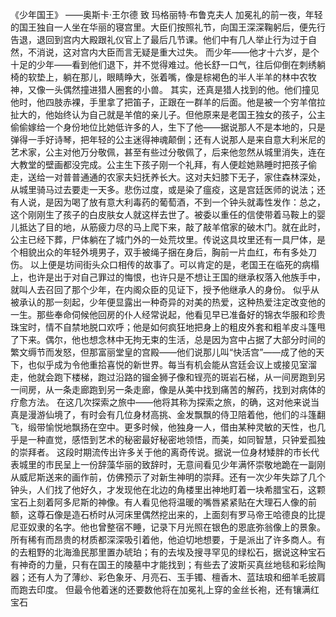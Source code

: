 《少年国王》 ——奥斯卡·王尔德
致 玛格丽特·布鲁克夫人
加冕礼的前一夜，年轻的国王独自一人坐在华丽的寝宫里。大臣们按照礼节，向国王深深鞠躬后，便先行告退，退回到宫内大殿跟礼仪官上了最后几节课。他们中有几人举止行为过于自然，不消说，这对宫内大臣而言无疑是重大过失。
而少年——他才十六岁，是个十足的少年——看到他们退下，并不觉得难过。他长舒一口气，往后仰倒在刺绣躺椅的软垫上，躺在那儿，眼睛睁大，张着嘴，像是棕褐色的半人半羊的林中农牧神，又像一头偶然撞进猎人圈套的小兽。
其实，还真是猎人找到的他。他们撞见他时，他四肢赤裸，手里拿了把笛子，正跟在一群羊的后面。他是被一个穷羊倌拉扯大的，他始终认为自己就是羊倌的亲儿子。但他原来是老国王独女的孩子，公主偷偷嫁给一个身份地位比她低许多的人，生下了他——据说那人不是本地的，只是弹得一手好诗琴，把年轻的公主迷得神魂颠倒；还有人说那人是来自意大利米尼的艺术家，公主对他万分敬佩，甚至有些过分敬佩了，后来他忽然从城里消失，连在大教堂的壁画都没完成。公主生下孩子刚一个礼拜，有人便趁她熟睡时把孩子偷走，送给一对普普通通的农家夫妇抚养长大。这对夫妇膝下无子，家住森林深处，从城里骑马过去要走一天多。悲伤过度，或是染了瘟疫，这是宫廷医师的说法；还有人说，是因为喝了放有意大利毒药的葡萄酒，不到一个钟头就毒性发作：总之，这个刚刚生了孩子的白皮肤女人就这样去世了。被委以重任的信使带着马鞍上的婴儿抵达了目的地，从筋疲力尽的马上爬下来，敲了敲羊倌家的破木门。就在此时，公主已经下葬，尸体躺在了城门外的一处荒坟里。传说这具坟里还有一具尸体，是个相貌出众的年轻外境男子，双手被绳子捆在身后，胸前一片血红，布有多处刀伤。
以上便是坊间街头众口相传的故事了。可以肯定的是，老国王在临死的病榻上，也许是出于对自己罪过的悔恨，也许只是不想让王国的继承权落入他族手中，就叫人去召回了那个少年，在内阁众臣的见证下，授予他继承人的身份。
似乎从被承认的那一刻起，少年便显露出一种奇异的对美的热爱，这种热爱注定改变他的一生。那些奉命伺候他回房的仆人经常说起，他看见早已准备好的锦衣华服和珍贵珠宝时，情不自禁地脱口欢呼；他是如何疯狂地把身上的粗皮外套和粗羊皮斗篷甩了下来。偶尔，他也想念林中无拘无束的生活，总是因为宫中占据了大部分时间的繁文缛节而发怒，但那富丽堂皇的宫殿——他们说那儿叫“快活宫”——成了他的天下，也似乎成为令他重拾喜悦的新世界。每当有机会能从宫廷会议上或接见室溜走，他就会跑下楼梯，跑过沿路的镏金狮子像和锃亮的斑岩石梯，从一间房跑到另一间房，从一条走廊跑到另一条走廊，像是从美中找到痛苦的解药，找到对病体的疗愈方法。
在这几次探索之旅中——他将其称为探索之旅，的确，这对他来说当真是漫游仙境了，有时会有几位身材高挑、金发飘飘的侍卫陪着他，他们的斗篷翻飞，缎带愉悦地飘扬在空中。更多时候，他独身一人，借由某种灵敏的天性，也几乎是一种直觉，感悟到艺术的秘密最好秘密地领悟，而美，如同智慧，只钟爱孤独的崇拜者。
这段时期流传出许多关于他的离奇传说。据说一位身材矮胖的市长代表城里的市民呈上一份辞藻华丽的致辞时，无意间看见少年满怀崇敬地跪在一副刚从威尼斯送来的画作前，仿佛预示了对新生神明的崇拜。还有一次少年失踪了几个钟头，人们找了他好久，才发现他在北边的角楼里出神地盯着一块希腊宝石，这颗宝石上刻着阿多尼斯的神像。有人看见他将温暖的嘴唇紧紧贴在大理石人像的前额，这尊石像是造石桥时从河床里偶然挖出来的，上面刻有罗马帝王哈德良的比提尼亚奴隶的名字。他也曾整宿不睡，记录下月光照在银色的恩底弥翁像上的景象。
所有稀有而昂贵的材质都深深吸引着他，他迫切地想要，于是派出了许多商人。有的去粗野的北海渔民那里置办琥珀；有的去埃及搜寻罕见的绿松石，据说这种宝石有神奇的力量，只有在国王的陵墓中才能找到；有些去了波斯买真丝地毯和彩绘陶器；还有人为了薄纱、彩色象牙、月亮石、玉手镯、檀香木、蓝珐琅和细羊毛披肩而跑去印度。
但最令他着迷的还要数他将在加冕礼上穿的金丝长袍，还有镶满红宝石